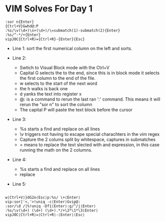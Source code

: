 VIM Solves For Day 1
===============================================



```
:sor n{Enter}
{Ctrl+V}Gwhd@:P
:%s/\v(\d+)\s+(\d+)/\=submatch(1)-submatch(2){Enter}
:%s/^-*/+{Enter}
vipJ0C{Ctrl+R)={Ctrl+R}-{Enter}{Esc}

```

+ Line 1: sort the first numerical column on the left and sorts. 

+ Line 2:
  + Swtich to Visual Block mode with the Ctrl+V
  + Capital G selects the to the end, since this is in block mode it selects the first column to the end of the file. 
  + w selects to the start of the next word
  + the h walks is back one
  + d yanks the text into register x
  + @: is a command to rerun the last ran ':' command. This means it will rerun the "sor n" to sort the column
  + The capital P will paste the text block before the cursor 

+ Line 3:
  + %s starts a find and replace on all lines 
  + \v triggers not having to escape special charachters in the vim regex
  + Capture the 2 colums split by whitespace, captures in submatches 
  + \= means to replace the text slected with and expression, in this case running the math on the 2 columns. 

+ Line 4:
  + %s starts a find and replace on all lines
  + replace   

+ Line 5: 








```

w⟨Ctrl+V⟩}dG2o⟨Esc⟩p:%s/ \+⟨Enter⟩
vip:sor|'<,'>!uniq -c⟨Enter⟩Gvip@:
:sor/\d /|%!uniq -Df1⟨Enter⟩:g/^/j⟨Enter⟩
:%s/\v(\d+) (\d+) (\d+).*/+\2*\1*\3⟨Enter⟩
vipJ0C⟨Ctrl+R⟩=⟨Ctrl+R⟩-⟨Enter⟩⟨Esc⟩


```






